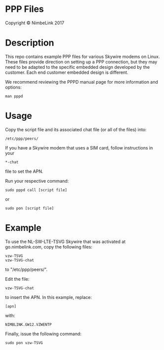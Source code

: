 PPP Files
===
Copyright &copy; NimbeLink 2017

Description
===
This repo contains example PPP files for various Skywire modems on Linux. These files provide direction on setting up a PPP connection, but they may need to be adapted to the specific embedded design developed by the customer. Each end customer embedded design is different.

We recommend reviewing the PPPD manual page for more information and options:

	man pppd

Usage
===
Copy the script file and its associated chat file (or all of the files) into: 

    /etc/ppp/peers/
     
If you have a Skywire modem that uses a SIM card, follow instructions in your 

    *-chat

file to set the APN.

Run your respective command:

    sudo pppd call [script file]

or

    sudo pon [script file]

Example
===
To use the NL-SW-LTE-TSVG Skywire that was activated at go.nimbelink.com, copy the following files:

    vzw-TSVG
    vzw-TSVG-chat

to "/etc/ppp/peers/". 

Edit the file:

    vzw-TSVG-chat

to insert the APN. In this example, replace:

    [apn]

with:

    NIMBLINK.GW12.VZWENTP

Finally, issue the following command:

    sudo pon vzw-TSVG
